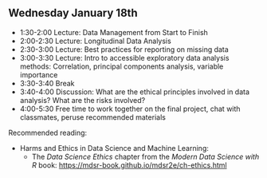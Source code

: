## Wednesday January 18th

  * 1:30-2:00 Lecture: Data Management from Start to Finish
  * 2:00-2:30 Lecture: Longitudinal Data Analysis
  * 2:30-3:00 Lecture: Best practices for reporting on missing data
  * 3:00-3:30 Lecture: Intro to accessible exploratory data analysis methods: Correlation, principal components analysis, variable importance
  * 3:30-3:40 Break
  * 3:40-4:00 Discussion: What are the ethical principles involved in data analysis? What are the risks involved?
  * 4:00-5:30 Free time to work together on the final project, chat with classmates, peruse recommended materials
  
  
Recommended reading: 

  * Harms and Ethics in Data Science and Machine Learning: 
    * The *Data Science Ethics* chapter from the *Modern Data Science with R* book: https://mdsr-book.github.io/mdsr2e/ch-ethics.html